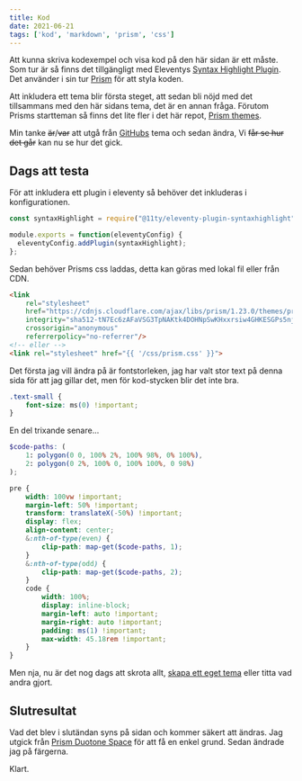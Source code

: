```yaml
---
title: Kod
date: 2021-06-21
tags: ['kod', 'markdown', 'prism', 'css']
---
```


Att kunna skriva kodexempel och visa kod på den här sidan är ett måste. Som tur är så finns det tillgängligt med Eleventys [Syntax Highlight Plugin](https://www.11ty.dev/docs/plugins/syntaxhighlight/). Det använder i sin tur [Prism](https://prismjs.com/) för att styla koden.

Att inkludera ett tema blir första steget, att sedan bli nöjd med det tillsammans med den här sidans tema, det är en annan fråga. Förutom Prisms startteman så finns det lite fler i det här repot, [Prism themes](https://github.com/PrismJS/prism-themes/blob/master/README.md).

Min tanke ~~är~~/~~var~~ att utgå från [GitHubs](https://github.com/PrismJS/prism-themes/blob/master/themes/prism-ghcolors.css) tema och sedan ändra, Vi ~~får se hur det går~~ kan nu se hur det gick.

## Dags att testa

För att inkludera ett plugin i eleventy så behöver det inkluderas i konfigurationen.
```js
const syntaxHighlight = require("@11ty/eleventy-plugin-syntaxhighlight");

module.exports = function(eleventyConfig) {
  eleventyConfig.addPlugin(syntaxHighlight);
};
```

Sedan behöver Prisms css laddas, detta kan göras med lokal fil eller från CDN.
```html
<link
    rel="stylesheet"
    href="https://cdnjs.cloudflare.com/ajax/libs/prism/1.23.0/themes/prism.min.css"
    integrity="sha512-tN7Ec6zAFaVSG3TpNAKtk4DOHNpSwKHxxrsiw4GHKESGPs5njn/0sMCUMl2svV4wo4BK/rCP7juYz+zx+l6oeQ=="
    crossorigin="anonymous"
    referrerpolicy="no-referrer"/>
<!-- eller -->
<link rel="stylesheet" href="{{ '/css/prism.css' }}">
```

Det första jag vill ändra på är fontstorleken, jag har valt stor text på denna sida för att jag gillar det, men för kod-stycken blir det inte bra.
```css
.text-small {
    font-size: ms(0) !important;
}
```

En del trixande senare...
```scss
$code-paths: (
    1: polygon(0 0, 100% 2%, 100% 98%, 0% 100%),
    2: polygon(0 2%, 100% 0, 100% 100%, 0 98%)
);

pre {
    width: 100vw !important;
    margin-left: 50% !important;
    transform: translateX(-50%) !important;
    display: flex;
    align-content: center;
    &:nth-of-type(even) {
        clip-path: map-get($code-paths, 1);
    }
    &:nth-of-type(odd) {
        clip-path: map-get($code-paths, 2);
    }
    code {
        width: 100%;
        display: inline-block;
        margin-left: auto !important;
        margin-right: auto !important;
        padding: ms(1) !important;
        max-width: 45.18rem !important;
    }
}
```

Men nja, nu är det nog dags att skrota allt, [skapa ett eget tema](http://k88hudson.github.io/syntax-highlighting-theme-generator/www/) eller titta vad andra gjort.

## Slutresultat

Vad det blev i slutändan syns på sidan och kommer säkert att ändras. Jag utgick från [Prism Duotone Space](https://github.com/PrismJS/prism-themes/blob/master/themes/prism-duotone-space.css) för att få en enkel grund. Sedan ändrade jag på färgerna.

Klart.